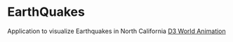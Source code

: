 # EarthQuakes
Application to visualize Earthquakes in North California
[D3 World Animation](/world2.html)
